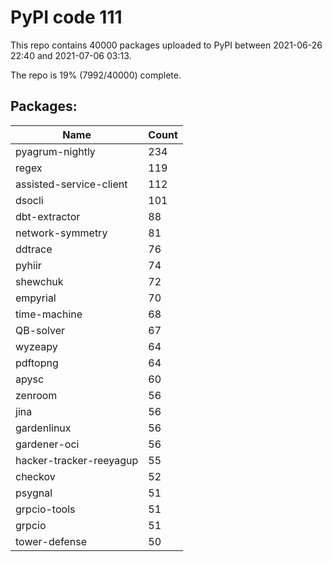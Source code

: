 # PyPI code 111

This repo contains 40000 packages uploaded to PyPI between 
2021-06-26 22:40 and 2021-07-06 03:13.

The repo is 19% (7992/40000) complete.

## Packages:

| Name  | Count |
| ----- | ----- |
| pyagrum-nightly | 234 |
| regex | 119 |
| assisted-service-client | 112 |
| dsocli | 101 |
| dbt-extractor | 88 |
| network-symmetry | 81 |
| ddtrace | 76 |
| pyhiir | 74 |
| shewchuk | 72 |
| empyrial | 70 |
| time-machine | 68 |
| QB-solver | 67 |
| wyzeapy | 64 |
| pdftopng | 64 |
| apysc | 60 |
| zenroom | 56 |
| jina | 56 |
| gardenlinux | 56 |
| gardener-oci | 56 |
| hacker-tracker-reeyagup | 55 |
| checkov | 52 |
| psygnal | 51 |
| grpcio-tools | 51 |
| grpcio | 51 |
| tower-defense | 50 |


